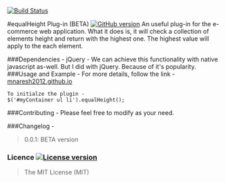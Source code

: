[![Build Status](https://travis-ci.org/mnaresh2012/mnaresh2012.github.io.svg?branch=master)](https://travis-ci.org/mnaresh2012/mnaresh2012.github.io)

#equalHeight Plug-in (BETA) [![GitHub version](http://img.shields.io/badge/version-0.0.1-brightgreen.svg)]()
An useful plug-in for the e-commerce web application. What it does is, it will check a collection of elements height and return with the highest one. The highest value will apply to the each element.

###Dependencies - 
jQuery - 
We can achieve this functionality with native javascript as-well. But I did with jQuery. Because of it's popularity.
###Usage and Example -
For more details, follow the link - [mnaresh2012.github.io](http://mnaresh2012.github.io/index.html)
```
To initialze the plugin -
$('#myContainer ul li').equalHeight();

```
###Contributing -
Please feel free to modify as your need.

###Changelog -
> 0.0.1: BETA version

### Licence [![License version](http://img.shields.io/badge/License-MIT-red.svg)]()
> The MIT License (MIT)
